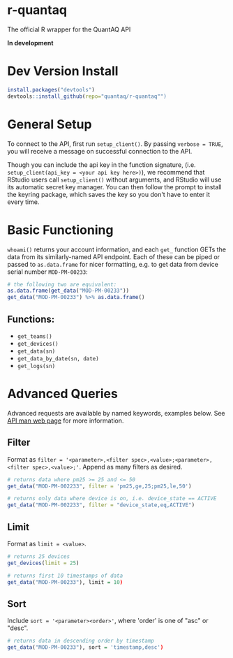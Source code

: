 # r-quantaq
The official R wrapper for the QuantAQ API

**In development**

# Dev Version Install

```R
install.packages("devtools")
devtools::install_github(repo="quantaq/r-quantaq"")
```

# General Setup
To connect to the API, first run `setup_client()`. By passing `verbose = TRUE`, you will receive a message on successful connection to the API.

Though you can include the api key in the function signature, (i.e. `setup_client(api_key = <your api key here>)`), we recommend that RStudio users call `setup_client()` without arguments, and RStudio will use its automatic secret key manager. You can then follow the prompt to install the keyring package, which saves the key so you don't have to enter it every time.

# Basic Functioning
`whoami()` returns your account information, and each `get_` function GETs the data from its similarly-named API endpoint. Each of these can be piped or passed to `as.data.frame` for nicer formatting, e.g. to get data from device serial number `MOD-PM-00233`:

```R
# the following two are equivalent:
as.data.frame(get_data("MOD-PM-00233"))
get_data("MOD-PM-00233") %>% as.data.frame()
```

## Functions:
* `get_teams()`
* `get_devices()`
* `get_data(sn)`
* `get_data_by_date(sn, date)`
* `get_logs(sn)`


# Advanced Queries

Advanced requests are available by named keywords, examples below. See [API man web page](https://docs.quant-aq.com/api#1bcd5e949cb74e63ab25d214d600e1af) for more information.

## Filter
Format as `filter = '<parameter>,<filter spec>,<value>;<parameter>,<filter spec>,<value>;'`. Append as many filters as desired.

```R
# returns data where pm25 >= 25 and <= 50
get_data("MOD-PM-002233", filter = 'pm25,ge,25;pm25,le,50') 

# returns only data where device is on, i.e. device_state == ACTIVE
get_data("MOD-PM-002233", filter = "device_state,eq,ACTIVE") 
```

## Limit 
Format as `limit = <value>`.

```R
# returns 25 devices
get_devices(limit = 25) 

# returns first 10 timestamps of data
get_data("MOD-PM-00233"), limit = 10) 
```

## Sort

Include `sort = '<parameter><order>'`, where 'order' is one of "asc" or "desc".

```R
# returns data in descending order by timestamp
get_data("MOD-PM-00233"), sort = 'timestamp,desc') 
```

